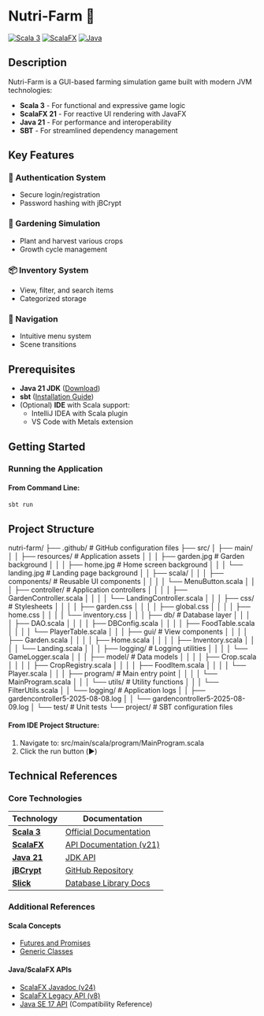 # Nutri-Farm 🌱

[![Scala 3](https://img.shields.io/badge/Scala-3.x-DE3423)](https://scala-lang.org)
[![ScalaFX](https://img.shields.io/badge/ScalaFX-21.0.0-blue)](https://scalafx.org)
[![Java](https://img.shields.io/badge/Java-21-007396)](https://openjdk.org)

## Description

Nutri-Farm is a GUI-based farming simulation game built with modern JVM technologies:

- **Scala 3** - For functional and expressive game logic
- **ScalaFX 21** - For reactive UI rendering with JavaFX
- **Java 21** - For performance and interoperability
- **SBT** - For streamlined dependency management

## Key Features

### 🌟 Authentication System
- Secure login/registration
- Password hashing with jBCrypt

### 🌱 Gardening Simulation
- Plant and harvest various crops
- Growth cycle management

### 📦 Inventory System
- View, filter, and search items
- Categorized storage

### 🧭 Navigation
- Intuitive menu system
- Scene transitions

## Prerequisites

- **Java 21 JDK** ([Download](https://adoptium.net/))
- **sbt** ([Installation Guide](https://www.scala-sbt.org/1.x/docs/Setup.html))
- (Optional) **IDE** with Scala support:
  - IntelliJ IDEA with Scala plugin
  - VS Code with Metals extension

## Getting Started

### Running the Application

#### From Command Line:
```bash
sbt run
```

## Project Structure

nutri-farm/
├── .github/ # GitHub configuration files
├── src/
│ ├── main/
│ │ ├── resources/ # Application assets
│ │ │ ├── garden.jpg # Garden background
│ │ │ ├── home.jpg # Home screen background
│ │ │ └── landing.jpg # Landing page background
│ │ ├── scala/
│ │ │ ├── components/ # Reusable UI components
│ │ │ │ └── MenuButton.scala
│ │ │ ├── controller/ # Application controllers
│ │ │ │ ├── GardenController.scala
│ │ │ │ └── LandingController.scala
│ │ │ ├── css/ # Stylesheets
│ │ │ │ ├── garden.css
│ │ │ │ ├── global.css
│ │ │ │ ├── home.css
│ │ │ │ └── inventory.css
│ │ │ ├── db/ # Database layer
│ │ │ │ ├── DAO.scala
│ │ │ │ ├── DBConfig.scala
│ │ │ │ ├── FoodTable.scala
│ │ │ │ └── PlayerTable.scala
│ │ │ ├── gui/ # View components
│ │ │ │ ├── Garden.scala
│ │ │ │ ├── Home.scala
│ │ │ │ ├── Inventory.scala
│ │ │ │ └── Landing.scala
│ │ │ ├── logging/ # Logging utilities
│ │ │ │ └── GameLogger.scala
│ │ │ ├── model/ # Data models
│ │ │ │ ├── Crop.scala
│ │ │ │ ├── CropRegistry.scala
│ │ │ │ ├── FoodItem.scala
│ │ │ │ └── Player.scala
│ │ │ ├── program/ # Main entry point
│ │ │ │ └── MainProgram.scala
│ │ │ └── utils/ # Utility functions
│ │ │ └── FilterUtils.scala
│ │ └── logging/ # Application logs
│ │ ├── gardencontroller5-2025-08-08.log
│ │ └── gardencontroller5-2025-08-09.log
│ └── test/ # Unit tests
└── project/ # SBT configuration files

#### From IDE Project Structure:
1. Navigate to: src/main/scala/program/MainProgram.scala
2. Click the run button (▶️)

## Technical References

### Core Technologies

| Technology | Documentation |
|------------|--------------|
| [**Scala 3**](https://scala-lang.org) | [Official Documentation](https://docs.scala-lang.org/scala3/) |
| [**ScalaFX**](https://scalafx.org) | [API Documentation (v21)](https://scalafx.org/api/21.0.0-R32/) |
| [**Java 21**](https://openjdk.org/projects/jdk/21/) | [JDK API](https://docs.oracle.com/en/java/javase/21/docs/api/) |
| [**jBCrypt**](https://github.com/jeremyh/jBCrypt) | [GitHub Repository](https://github.com/jeremyh/jBCrypt) |
| [**Slick**](https://scala-slick.org) | [Database Library Docs](https://scala-slick.org/doc/3.5.0-M1/) |

### Additional References

#### Scala Concepts
- [Futures and Promises](https://docs.scala-lang.org/overviews/core/futures.html)
- [Generic Classes](https://docs.scala-lang.org/tour/generic-classes.html)

#### Java/ScalaFX APIs
- [ScalaFX Javadoc (v24)](https://javadoc.io/doc/org.scalafx/scalafx_3/latest/index.html)
- [ScalaFX Legacy API (v8)](https://scalafx.org/api/8.0/index.html#package)
- [Java SE 17 API](https://docs.oracle.com/en/java/javase/17/docs/api/index.html) (Compatibility Reference)


